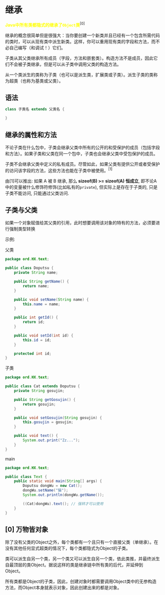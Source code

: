 # 继承
<b style="color:yellow">Java中所有类都隐式的继承了`Object`类</b><sup>[0]</sup>

继承的概念很简单但是很强大：当你要创建一个新类并且已经有一个包含所需代码的类时，可以从现有类中派生新类。这样，你可以重用现有类的字段和方法，而不必自己编写（和调试！）它们。

子类从其父类继承所有成员（字段，方法和嵌套类）。构造方法不是成员，因此它们不会被子类继承，但是可以从子类中调用父类的构造方法。

从一个类派生的类称为子类（也可以是派生类，扩展类或子类）。派生子类的类称为超类（也称为基类或父类）。

## 语法
```java
class 子类名 extends 父类名 {

}
```

## 继承的属性和方法
不论子类在什么包中，子类会继承父类中所有的公开的和受保护的成员（包括字段和方法）。如果子类和父类在同一个包中，子类也会继承父类中受包保护的成员。

子类不会继承父类中定义的私有成员。尽管如此，如果父类有提供公开或者受保护的访问该字段的方法，这些方法也能在子类中被使用。<sup>[1]</sup>


由[1]可以推出: 如果 A 被 B 继承, 那么 **sizeof(B) >= sizeof(A) 恒成立**, 即不论A中的变量被什么修饰符修饰(比如私有的`private`), 但实际上是存在于子类的, 只是子类不能访问, 只能通过父类访问.

## 子类与父类
如果一个对象赋值给其父类的引用，此时想要调用该对象的特有的方法，必须要进行强制类型转换

示例:

父类
```java
package ord.HX.text;

public class Doputsu {
    private String name;

    public String getName() {
        return name;
    }

    public void setName(String name) {
        this.name = name;
    }

    public int getId() {
        return id;
    }

    public void setId(int id) {
        this.id = id;
    }

    protected int id;
}
```


子类
```java
package ord.HX.text;

public class Cat extends Doputsu {
    private String gosujin;

    public String getGosujin() {
        return gosujin;
    }

    public void setGosujin(String gosujin) {
        this.gosujin = gosujin;
    }

    public void text() {
        System.out.print("Zz...");
    }
}
```


main
```java
package ord.HX.text;

public class Text {
    public static void main(String[] args) {
        Doputsu dongWu = new Cat();
        dongWu.setName("猫");
        System.out.println(dongWu.getName());

        ((Cat)dongWu).text(); // 强转才可以使用
    }
}
```

## [0] 万物皆对象
除了没有父类的Object之外，每个类都有一个且只有一个直接父类（单继承）。在没有其他任何显式超类的情况下，每个类都隐式为Object的子类。

类可以派生自另一个类，另一个类又可以派生自另一个类，依此类推，并最终派生自最顶层的类Object。据说这样的类是继承链中所有类的后代，并延伸到Object。

所有类都是Object的子类，因此，创建对象时都需要调用Object类中的无参构造方法，而Object本身就表示对象，因此创建出来的都是对象。